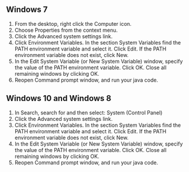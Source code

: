 ## Windows 7
1. From the desktop, right click the Computer icon.
2. Choose Properties from the context menu.
3. Click the Advanced system settings link.
4. Click Environment Variables. In the section System Variables find the PATH environment variable and select it. Click Edit. If the PATH environment variable does not exist, click New.
5. In the Edit System Variable (or New System Variable) window, specify the value of the PATH environment variable. Click OK. Close all remaining windows by clicking OK.
6. Reopen Command prompt window, and run your java code.

## Windows 10 and Windows 8
1. In Search, search for and then select: System (Control Panel)
2. Click the Advanced system settings link.
3. Click Environment Variables. In the section System Variables find the PATH environment variable and select it. Click Edit. If the PATH environment variable does not exist, click New.
4. In the Edit System Variable (or New System Variable) window, specify the value of the PATH environment variable. Click OK. Close all remaining windows by clicking OK.
5. Reopen Command prompt window, and run your java code.
